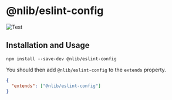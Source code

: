 # @nlib/eslint-config

![Test](https://github.com/nlibjs/eslint-config/workflows/Test/badge.svg)

## Installation and Usage

```
npm install --save-dev @nlib/eslint-config
```

You should then add `@nlib/eslint-config` to the `extends` property.

```json
{
  "extends": ["@nlib/eslint-config"]
}
```
